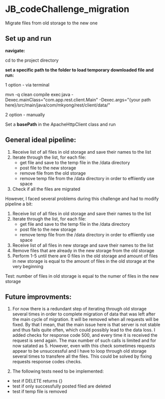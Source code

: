 # JB_codeChallenge_migration
Migrate files from old storage to the new one
## Set up and run
**navigate:**

cd to the project directory

**set a specific path to the folder to load temporary downloaded file and run:**

1 option - via terminal

mvn -q clean compile exec:java -Dexec.mainClass="com.app.rest.client.Main" -Dexec.args="{your path here}/src/main/java/com/mkyong/rest/client/data/"

2 option - manually

Set a **basePath** in the ApacheHttpClient class and run

## General ideal pipeline:
1. Receive list of all files in old storage and save their names to the list
2. Iterate through the list, for each file:
	- get file and save to the temp file in the /data directory
	- post file to the new storage
	- remove file from the old storage
	- remove temp file from the /data directory in order to effiiently use space
3. Check if all the files are migrated

However, I faced several problems during this challenge and had to modify pipeline a bit: 
1. Receive list of all files in old storage and save their names to the list
2. Iterate through the list, for each file:
	- get file and save to the temp file in the /data directory
	- post file to the new storage
	- remove temp file from the /data directory in order to effiiently use space
4. Receive list of all files in new storage and save their names to the list
5. Remove files that are already in the new storage from the old storage
6. Perform 1-5 until there are 0 files in the old storage and amount of files in new storage is equal to the amount of files in the old storage at the very beginning

Test: number of files in old storage is equal to the numer of files in the new storage

## Future improvments:

1. For now there is a redundant step of iterating through old storage several times in order to complete migration of data that was left after the main cycle of migration. It will be removed when all requests will be fixed. By that I mean, that the main issue here is that server is not stable and thus fails quite often, which could possibly lead to the data loss. I added checks for response code 500, and every time it is received the request is send again. The max number of such calls is limited and for now satated as 5. However, even with this check sometimes requests appear to be unsuccessful and I have to loop through old storage several times to transfere all the files. This could be solved by fixing requests response codes checks.  

2. The following tests need to be implemented:
 - test if DELETE returns {}
 - test if only successfully posted filed are deleted
 - test if temp file is removed
